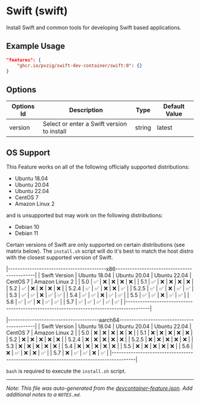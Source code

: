 
# Swift (swift)

Install Swift and common tools for developing Swift based applications.

## Example Usage

```json
"features": {
    "ghcr.io/pvzig/swift-dev-container/swift:0": {}
}
```

## Options

| Options Id | Description | Type | Default Value |
|-----|-----|-----|-----|
| version | Select or enter a Swift version to install | string | latest |


## OS Support

This Feature works on all of the following officially supported distributions:
- Ubuntu 18.04
- Ubuntu 20.04
- Ubuntu 22.04
- CentOS 7
- Amazon Linux 2

and is unsupported but may work on the following distributions:
- Debian 10
- Debian 11

Certain versions of Swift are only supported on certain distributions (see matrix below). The `install.sh` script will do it's best to match the host distro with the closest supported version of Swift.

|-----------------------------------------x86--------------------------------------------|
| Swift Version | Ubuntu 18.04 | Ubuntu 20.04 | Ubuntu 22.04 | CentOS 7 | Amazon Linux 2 |
| 5.0           | ✅           | ❌           | ❌           | ❌       | ❌             |
| 5.1           | ✅           | ❌           | ❌           | ❌       | ❌             |
| 5.2           | ✅           | ❌           | ❌           | ❌       | ❌             |
| 5.2.4         | ✅           | ✅           | ❌           | ❌       | ✅             |
| 5.2.5         | ✅           | ✅           | ❌           | ✅       | ✅             |
| 5.3           | ✅           | ✅           | ❌           | ✅       | ✅             |
| 5.4           | ✅           | ✅           | ❌           | ✅       | ✅             |
| 5.5           | ✅           | ✅           | ❌           | ✅       | ✅             |
| 5.6           | ✅           | ✅           | ❌           | ✅       | ✅             |
| 5.7           | ✅           | ✅           | ✅           | ✅       | ✅             |
|----------------------------------------------------------------------------------------|

|--------------------------------------aarch64-------------------------------------------|
| Swift Version | Ubuntu 18.04 | Ubuntu 20.04 | Ubuntu 22.04 | CentOS 7 | Amazon Linux 2 |
| 5.0           | ❌           | ❌           | ❌           | ❌       | ❌             |
| 5.1           | ❌           | ❌           | ❌           | ❌       | ❌             |
| 5.2           | ❌           | ❌           | ❌           | ❌       | ❌             |
| 5.2.4         | ❌           | ❌           | ❌           | ❌       | ❌             |
| 5.2.5         | ❌           | ❌           | ❌           | ❌       | ❌             |
| 5.3           | ❌           | ❌           | ❌           | ❌       | ❌             |
| 5.4           | ❌           | ❌           | ❌           | ❌       | ❌             |
| 5.5           | ❌           | ❌           | ❌           | ❌       | ❌             |
| 5.6           | ❌           | ✅           | ❌           | ❌       | ✅             |
| 5.7           | ❌           | ✅           | ✅           | ❌       | ✅             |
|----------------------------------------------------------------------------------------|

`bash` is required to execute the `install.sh` script.


---

_Note: This file was auto-generated from the [devcontainer-feature.json](https://github.com/pvzig/swift-dev-container/blob/main/src/swift/devcontainer-feature.json).  Add additional notes to a `NOTES.md`._
